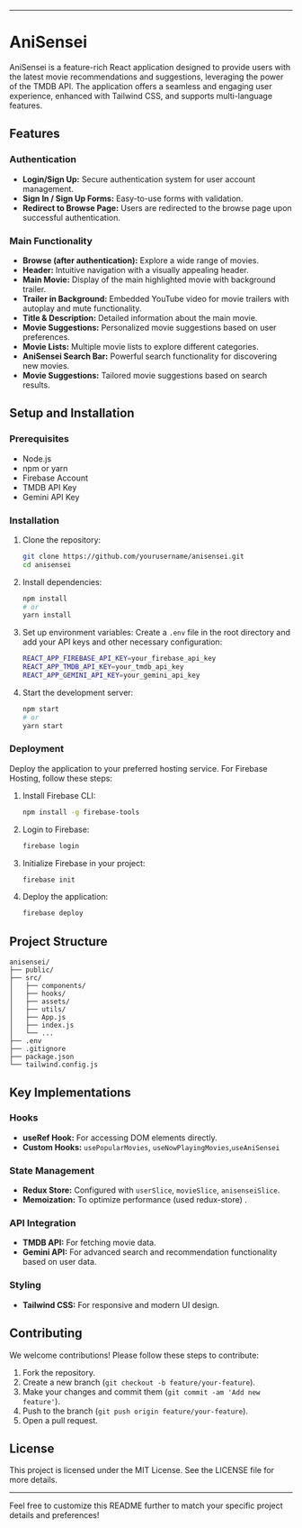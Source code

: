 
---

# AniSensei

AniSensei is a feature-rich React application designed to provide users with the latest movie recommendations and suggestions, leveraging the power of the TMDB API. The application offers a seamless and engaging user experience, enhanced with Tailwind CSS, and supports multi-language features.

## Features

### Authentication
- **Login/Sign Up:** Secure authentication system for user account management.
- **Sign In / Sign Up Forms:** Easy-to-use forms with validation.
- **Redirect to Browse Page:** Users are redirected to the browse page upon successful authentication.

### Main Functionality
- **Browse (after authentication):** Explore a wide range of movies.
- **Header:** Intuitive navigation with a visually appealing header.
- **Main Movie:** Display of the main highlighted movie with background trailer.
- **Trailer in Background:** Embedded YouTube video for movie trailers with autoplay and mute functionality.
- **Title & Description:** Detailed information about the main movie.
- **Movie Suggestions:** Personalized movie suggestions based on user preferences.
- **Movie Lists:** Multiple movie lists to explore different categories.
- **AniSensei Search Bar:** Powerful search functionality for discovering new movies.
- **Movie Suggestions:** Tailored movie suggestions based on search results.

## Setup and Installation

### Prerequisites
- Node.js
- npm or yarn
- Firebase Account
- TMDB API Key
- Gemini API Key

### Installation
1. Clone the repository:
   ```bash
   git clone https://github.com/yourusername/anisensei.git
   cd anisensei
   ```

2. Install dependencies:
   ```bash
   npm install
   # or
   yarn install
   ```

3. Set up environment variables:
   Create a `.env` file in the root directory and add your API keys and other necessary configuration:
   ```bash
   REACT_APP_FIREBASE_API_KEY=your_firebase_api_key
   REACT_APP_TMDB_API_KEY=your_tmdb_api_key
   REACT_APP_GEMINI_API_KEY=your_gemini_api_key
   ```

4. Start the development server:
   ```bash
   npm start
   # or
   yarn start
   ```

### Deployment
Deploy the application to your preferred hosting service. For Firebase Hosting, follow these steps:
1. Install Firebase CLI:
   ```bash
   npm install -g firebase-tools
   ```

2. Login to Firebase:
   ```bash
   firebase login
   ```

3. Initialize Firebase in your project:
   ```bash
   firebase init
   ```

4. Deploy the application:
   ```bash
   firebase deploy
   ```

## Project Structure
```
anisensei/
├── public/
├── src/
│   ├── components/
│   ├── hooks/
│   ├── assets/
│   ├── utils/
│   ├── App.js
│   ├── index.js
│   └── ...
├── .env
├── .gitignore
├── package.json
└── tailwind.config.js
```

## Key Implementations

### Hooks
- **useRef Hook:** For accessing DOM elements directly.
- **Custom Hooks:** `usePopularMovies`, `useNowPlayingMovies`,`useAniSensei`

### State Management
- **Redux Store:** Configured with `userSlice`, `movieSlice`, `anisenseiSlice`.
- **Memoization:** To optimize performance (used redux-store) .

### API Integration
- **TMDB API:** For fetching movie data.
- **Gemini API:** For advanced search and recommendation functionality based on user data.

### Styling
- **Tailwind CSS:** For responsive and modern UI design.

## Contributing

We welcome contributions! Please follow these steps to contribute:
1. Fork the repository.
2. Create a new branch (`git checkout -b feature/your-feature`).
3. Make your changes and commit them (`git commit -am 'Add new feature'`).
4. Push to the branch (`git push origin feature/your-feature`).
5. Open a pull request.

## License

This project is licensed under the MIT License. See the LICENSE file for more details.

---

Feel free to customize this README further to match your specific project details and preferences!
